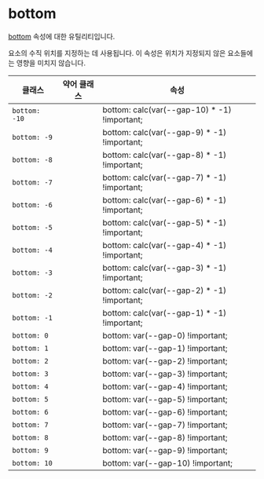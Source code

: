 # bottom

[bottom](https://developer.mozilla.org/en-US/docs/Web/CSS/bottom) 속성에 대한 유틸리티입니다.

요소의 수직 위치를 지정하는 데 사용됩니다. 이 속성은 위치가 지정되지 않은 요소들에는 영향을 미치지 않습니다.

<table>
  <thead>
    <tr>
      <th scope="col">클래스</th>
      <th scope="col">약어 클래스</th>
      <th scope="col">속성</th>
    </tr>
  </thead>
  <tbody>
  <tr>
  <td><code>bottom: -10</code></td>
  <td class="blank"></td>
  <td><span class="code">bottom: calc(var(--gap-10) * -1) !important;</span></td>
</tr>
<tr>
  <td><code>bottom: -9</code></td>
  <td class="blank"></td>
  <td><span class="code">bottom: calc(var(--gap-9) * -1) !important;</span></td>
</tr>
<tr>
  <td><code>bottom: -8</code></td>
  <td class="blank"></td>
  <td><span class="code">bottom: calc(var(--gap-8) * -1) !important;</span></td>
</tr>
<tr>
  <td><code>bottom: -7</code></td>
  <td class="blank"></td>
  <td><span class="code">bottom: calc(var(--gap-7) * -1) !important;</span></td>
</tr>
<tr>
  <td><code>bottom: -6</code></td>
  <td class="blank"></td>
  <td><span class="code">bottom: calc(var(--gap-6) * -1) !important;</span></td>
</tr>
<tr>
  <td><code>bottom: -5</code></td>
  <td class="blank"></td>
  <td><span class="code">bottom: calc(var(--gap-5) * -1) !important;</span></td>

</tr>
<tr>
  <td><code>bottom: -4</code></td>
  <td class="blank"></td>
  <td><span class="code">bottom: calc(var(--gap-4) * -1) !important;</span></td>
</tr>
<tr>
  <td><code>bottom: -3</code></td>
  <td class="blank"></td>
  <td><span class="code">bottom: calc(var(--gap-3) * -1) !important;</span></td>
</tr>
<tr>
  <td><code>bottom: -2</code></td>
  <td class="blank"></td>
  <td><span class="code">bottom: calc(var(--gap-2) * -1) !important;</span></td>
</tr>
<tr>
  <td><code>bottom: -1</code></td>
  <td class="blank"></td>
  <td><span class="code">bottom: calc(var(--gap-1) * -1) !important;</span></td>
</tr>
<tr>
  <td><code>bottom: 0</code></td>
  <td class="blank"></td>
  <td><span class="code">bottom: var(--gap-0) !important;</span></td>
</tr>
<tr>
  <td><code>bottom: 1</code></td>
  <td class="blank"></td>
  <td><span class="code">bottom: var(--gap-1) !important;</span></td>
</tr>
<tr>
  <td><code>bottom: 2</code></td>
  <td class="blank"></td>
  <td><span class="code">bottom: var(--gap-2) !important;</span></td>
</tr>
<tr>
  <td><code>bottom: 3</code></td>
  <td class="blank"></td>
  <td><span class="code">bottom: var(--gap-3) !important;</span></td>
</tr>
<tr>
  <td><code>bottom: 4</code></td>
  <td class="blank"></td>
  <td><span class="code">bottom: var(--gap-4) !important;</span></td>
</tr>
<tr>
  <td><code>bottom: 5</code></td>
  <td class="blank"></td>
  <td><span class="code">bottom: var(--gap-5) !important;</span></td>
</tr>
<tr>
  <td><code>bottom: 6</code></td>
  <td class="blank"></td>
  <td><span class="code">bottom: var(--gap-6) !important;</span></td>
</tr>
<tr>
  <td><code>bottom: 7</code></td>
  <td class="blank"></td>
  <td><span class="code">bottom: var(--gap-7) !important;</span></td>
</tr>
<tr>
  <td><code>bottom: 8</code></td>
  <td class="blank"></td>
  <td><span class="code">bottom: var(--gap-8) !important;</span></td>
</tr>
<tr>
  <td><code>bottom: 9</code></td>
  <td class="blank"></td>
  <td><span class="code">bottom: var(--gap-9) !important;</span></td>
</tr>
<tr>
  <td><code>bottom: 10</code></td>
  <td class="blank"></td>
  <td><span class="code">bottom: var(--gap-10) !important;</span></td>
</tr>
  </tbody>

</table>
